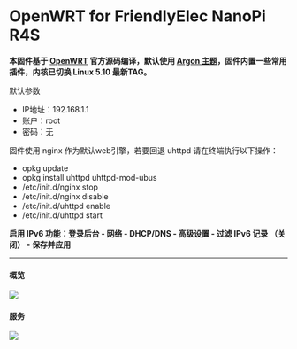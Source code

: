# OpenWRT for FriendlyElec NanoPi R4S

**本固件基于 [OpenWRT](https://github.com/openwrt/openwrt) 官方源码编译，默认使用 [Argon 主题](https://github.com/jerrykuku/luci-theme-argon)，固件内置一些常用插件，内核已切换 Linux 5.10 最新TAG。**

默认参数
- IP地址：192.168.1.1
- 账户：root
- 密码：无

固件使用 nginx 作为默认web引擎，若要回退 uhttpd 请在终端执行以下操作：
- opkg update
- opkg install uhttpd uhttpd-mod-ubus
- /etc/init.d/nginx stop
- /etc/init.d/nginx disable
- /etc/init.d/uhttpd enable
- /etc/init.d/uhttpd start

**启用 IPv6 功能：登录后台 - 网络 - DHCP/DNS - 高级设置 - 过滤 IPv6 记录 （关闭） - 保存并应用**

------


#### 概览
![](https://cdn.cooluc.com/openwrt/home.png)

#### 服务
![](https://cdn.cooluc.com/openwrt/menu2.png)
